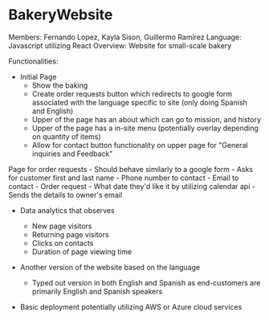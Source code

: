 # BakeryWebsite
Members: Fernando Lopez, Kayla Sison, Guillermo Ramirez
Language: Javascript utilizing React
Overview: Website for small-scale bakery

Functionalities: 
- Initial Page
	- Show the baking
	- Create order requests button which redirects to google form associated with the language specific to site (only doing Spanish and English)
	- Upper of the page has an about which can go to mission, and history
	- Upper of the page has a in-site menu (potentially overlay depending on quantity of items)
	- Allow for contact button functionality on upper page for "General inquiries and Feedback"

Page for order requests
	- Should behave similarly to a google form
	- Asks for customer first and last name
	- Phone number to contact
	- Email to contact
	- Order request
	- What date they'd like it by utilizing calendar api
 	- Sends the details to owner's email

- Data analytics that observes
	- New page visitors
	- Returning page visitors
	- Clicks on contacts
	- Duration of page viewing time


- Another version of the website based on the language
	- Typed out version in both English and Spanish as end-customers are primarily English and Spanish speakers

- Basic deployment potentially utilizing AWS or Azure cloud services
